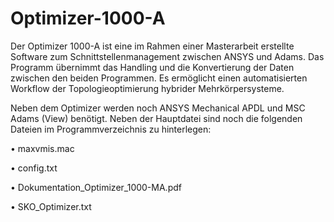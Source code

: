 # Optimizer-1000-A

Der Optimizer 1000-A ist eine im Rahmen einer Masterarbeit erstellte Software zum Schnittstellenmanagement zwischen ANSYS und Adams. Das Programm übernimmt das Handling und die Konvertierung der Daten zwischen den beiden Programmen. Es ermöglicht einen automatisierten Workflow der Topologieoptimierung hybrider Mehrkörpersysteme. 

Neben dem Optimizer werden noch ANSYS Mechanical APDL und MSC Adams (View) benötigt. 
Neben der Hauptdatei sind noch die folgenden Dateien im Programmverzeichnis zu hinterlegen:

•	maxvmis.mac

•	config.txt

•	Dokumentation_Optimizer_1000-MA.pdf

•	SKO_Optimizer.txt
